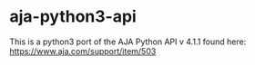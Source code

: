 # aja-python3-api
This is a python3 port of the AJA Python API v 4.1.1 found here: https://www.aja.com/support/item/503
